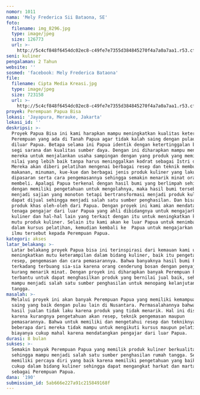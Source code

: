 ```yaml
---
nomor: 1011
nama: 'Mely Frederica Sii Bataona, SE'
foto:
  filename: img_8296.jpg
  type: image/jpeg
  size: 126773
  url: >-
    http://5c4cf848f6454dc02ec8-c49fe7e7355d384845270f4a7a0a7aa1.r53.cf2.rackcdn.com/ab1e3c22-272d-4dff-bccb-d6b4d0d65ccc/img_8296.jpg
seni: kuliner
pengalaman: 2 Tahun
website: ''
sosmed: 'facebook: Mely Frederica Bataona'
file:
  filename: Cipta Media Kreasi.jpg
  type: image/jpeg
  size: 723158
  url: >-
    http://5c4cf848f6454dc02ec8-c49fe7e7355d384845270f4a7a0a7aa1.r53.cf2.rackcdn.com/d9a71d23-d3e3-4b87-8103-a5255b5a1fe2/Cipta%20Media%20Kreasi.jpg
proyek: Perempuan Papua Bisa
lokasi: 'Jayapura, Merauke, Jakarta'
lokasi_id: ''
deskripsi: >-
  Proyek Papua Bisa ini kami harapkan mampu meningkatkan kualitas keterampilan
  Perempuan yang ada di Tanah Papua agar tidak kalah saing dengan pulau lain
  diluar Papua. Betapa selama ini Papua identik dengan ketertinggalan baik dari
  segi sarana dan kualitas sumber daya. Dengan ini diharapkan mampu mendorong
  mereka untuk menjalankan usaha sampingan dengan yang produk yang memiliki
  nilai yang lebih baik tanpa harus meninggalkan kodrat sebagai Istri dan Ibu.
  Mereka akan diberi pelatihan mengenai berbagai resep dan teknik membuat
  makanan, minuman, kue-kue dan berbagai jenis produk kuliner yang laku
  dipasaran serta cara pengemasannya sehingga semakin menarik minat orang untuk
  membeli. Apalagi Papua terkenal dengan hasil bumi yang berlimpah sehingga
  dengan memiliki pengetahuan untuk mengolahnya, maka hasil bumi tersebut tidak
  menjadi sajian yang monoton tetapi bertransformasi menjadi produk kuliner yang
  dapat dijual sehingga menjadi salah satu sumber penghasilan. Dan bisa menjadi
  produk khas oleh-oleh dari Papua. Dengan proyek ini kami akan mendatangkan
  tenaga pengajar dari luar Papua yang ahli dibidangnya untuk mengajarkan ilmu
  kuliner dan hal-hal lain yang terkait dengan itu untuk meningkatkan kualitas
  mutu produk kuliner. Selain itu kami akan ke luar Papua untuk menimba ilmu
  dalam kursus pelatihan, kemudian kembali ke  Papua untuk mengajarkan kembali
  ilmu tersebut kepada Perempuan Papua.
kategori: akses
latar_belakang: >-
  Latar belakang proyek Papua bisa ini terinspirasi dari kemauan kami untuk bisa
  meningkatkan mutu keterampilan dalam bidang kuliner, baik itu pengetahuan
  resep, pengemasan dan cara pemasarannya. Bahwa banyaknya hasil bumi Papua yang
  terkadang terbuang sia-sia karena orang cenderung bosan dengan penyajian yang
  kurang menarik minat. Dengan proyek ini diharapkan banyak Perempuan Papua yang
  terbantu untuk dapat menghasilkan produk yang bernilai jual baik, sehingga
  mampu menjadi salah satu sumber penghasilan untuk menopang kelanjutan rumah
  tangga.
masalah: >-
  Melalui proyek ini akan banyak Perempuan Papua yang memiliki kemampuan daya
  saing yang baik dengan pulau lain di Nusantara. Permasalahannya bahwa sering
  hasil jualan tidak laku karena produk yang tidak menarik. Hal ini disebabkan
  karena kurangnya pengetahuan akan resep, teknik pengemasan maupun
  pemasarannya. Bahwa untuk memiliki dan mengetahui resep dan tekniknya,
  beberapa dari mereka tidak mampu untuk mengikuti kursus maupun pelatihan yang
  biayanya cukup mahal karena mendatangkan pengajar dari luar Papua.
durasi: 8 bulan
sukses: >-
  Semakin banyak Perempuan Papua yang memilik produk kuliner berkualitas
  sehingga mampu menjadi salah satu sumber penghasilan rumah tangga. Serta
  memiliki percaya diri yang baik karena memiliki pengetahuan yang baik dan
  cukup dalam bidang kuliner sehingga dapat mengangkat harkat dan martabat
  sebagai Perempuan Papua.
dana: '190'
submission_id: 5ab666e227a91c215849168f
---
```


